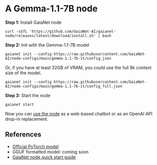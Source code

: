 # A Gemma-1.1-7B node

**Step 1:** Install GaiaNet node

```
curl -sSfL 'https://github.com/GaiaNet-AI/gaianet-node/releases/latest/download/install.sh' | bash
```

**Step 2:** Init with the Gemma-1.1-7B model

```
gaianet init --config https://raw.githubusercontent.com/GaiaNet-AI/node-configs/main/gemma-1.1-7b-it/config.json
```

Or, if you have at least 32GB of VRAM, you could use the full 8k context size of the model.

```
gaianet init --config https://raw.githubusercontent.com/GaiaNet-AI/node-configs/main/gemma-1.1-7b-it/config_full.json
```

**Step 3:** Start the node

```
gaianet start
```

Now you can [use the node](https://docs.gaianet.ai/user-guide/mynode) as a web-based chatbot or as an OpenAI API drop-in replacement.

## References

* [Official PyTorch model](https://huggingface.co/google/gemma-1.1-7b-it-GGUF)
* GGUF formatted model: coming soon
* [GaiaNet node quick start guide](https://docs.gaianet.ai/node-guide/quick-start)
